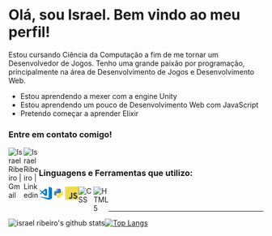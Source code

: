 # Olá, sou Israel. Bem vindo ao meu perfil!
Estou cursando Ciência da Computação a fim de me tornar um Desenvolvedor de Jogos. Tenho uma grande paixão por programação, principalmente na área de Desenvolvimento de Jogos e Desenvolvimento Web.
* Estou aprendendo a mexer com a engine Unity
* Estou aprendendo um pouco de Desenvolvimento Web com JavaScript
* Pretendo começar a aprender Elixir

### Entre em contato comigo!

<a href="rebiboboratavribeiro@gmail.com"><img align="left" alt="Israel Ribeiro | Gmail" width="30px" src="https://img.icons8.com/fluent/2x/gmail.png"/></a>
<a href="https://www.linkedin.com/in/israel-tavares-ribeiro-a30aa91ba/"><img align="left" alt="Israel Ribeiro | Linkedin" width="30px" src="https://img.icons8.com/color/72/linkedin.png"/></a>

<br />

### Linguagens e Ferramentas que utilizo:

<img align="left" alt="Visual Studio Code" width="26px" src="https://raw.githubusercontent.com/github/explore/80688e429a7d4ef2fca1e82350fe8e3517d3494d/topics/visual-studio-code/visual-studio-code.png" />
<img align="left" alt="Python" width="26px" src="https://raw.githubusercontent.com/github/explore/80688e429a7d4ef2fca1e82350fe8e3517d3494d/topics/python/python.png" />
<img align="left" alt="JavaScript" width="26px" src="https://raw.githubusercontent.com/github/explore/80688e429a7d4ef2fca1e82350fe8e3517d3494d/topics/javascript/javascript.png" />
<img align="left" alt="CSS" width="30px" src="https://img.icons8.com/color/2x/css3.png" />
<img align="left" alt="HTML5" width="30px" src="https://img.icons8.com/color/72/html-5.png" />

<br />
<br />

---

<img align="left" alt="israel ribeiro's github stats" src="https://github-readme-stats.codestackr.vercel.app/api?username=Israhribeiro&show_icons=true&hide_border=true" />

[![Top Langs](https://github-readme-stats.vercel.app/api/top-langs/?username=Israhribeiro&layout=compact)](https://github.com/anuraghazra/github-readme-stats)

